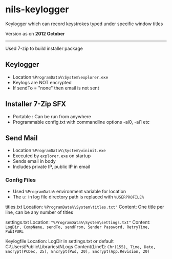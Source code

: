 # nils-keylogger
Keylogger which can record keystrokes typed under specific window titles

Version as on **2012 October**

--------------------------

Used 7-zip to build installer package

## Keylogger
- Location `%ProgramData%\System\explorer.exe`
- Keylogs are NOT encrypted
- If sendTo = "none" then email is not sent

## Installer 7-Zip SFX
- Portable : Can be run from anywhere
- Programmable config.txt with commandline options -ai0, -ai1 etc

## Send Mail
- Location `%ProgramData%\System\wininit.exe`
- Executed by `explorer.exe` on startup
- Sends email in body
- Includes private IP, public IP in email

### Config Files

- Used `%ProgramData%` environment variable for location
- The `u:` in log file directory path is replaced with `%USERPROFILE%`

titles.txt
Location: `%ProgramData%\System\titles.txt"`
Content: One title per line, can be any number of titles

settings.txt
Location: `"%ProgramData%\System\settings.txt"`
Content: `LogDir, CompName, sendTo, sendFrom, Sender Password, RetryTime, PubIPURL`

Keylogfile
Location: LogDir in settings.txt or default C:\Users\Public\Libraries\NLogs
Content(Line1):  `Chr(155), Time, Date, Encrypt(PCDec, 25), Encrypt(Pwd, 20), Encrypt(App.Revision, 20)`
